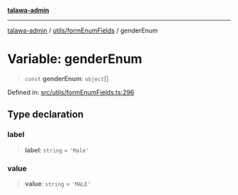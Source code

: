 [**talawa-admin**](../../../README.md)

***

[talawa-admin](../../../README.md) / [utils/formEnumFields](../README.md) / genderEnum

# Variable: genderEnum

> `const` **genderEnum**: `object`[]

Defined in: [src/utils/formEnumFields.ts:296](https://github.com/gautam-divyanshu/talawa-admin/blob/334f0f7773e45df65600a1da08d00c41806347e4/src/utils/formEnumFields.ts#L296)

## Type declaration

### label

> **label**: `string` = `'Male'`

### value

> **value**: `string` = `'MALE'`

